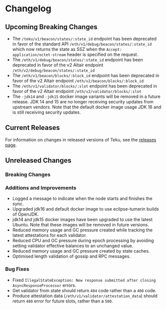 # Changelog

## Upcoming Breaking Changes
- The `/teku/v1/beacon/states/:state_id` endpoint has been deprecated in favor of the standard API `/eth/v1/debug/beacon/states/:state_id` which now returns the state as SSZ when the `Accept: application/octet-stream` header is specified on the request.
- The `/eth/v1/debug/beacon/states/:state_id` endpoint has been deprecated in favor of the v2 Altair endpoint `/eth/v2/debug/beacon/states/:state_id`
- The `/eth/v1/beacon/blocks/:block_id` endpoint has been deprecated in favor of the v2 Altair endpoint `/eth/v2/beacon/blocks/:block_id`
- The `/eth/v1/validator/blocks/:slot` endpoint has been deprecated in favor of the v2 Altair endpoint `/eth/v2/validator/blocks/:slot`
- The `-jdk14` and `-jdk15` docker image variants will be removed in a future release. JDK 14 and 15 are no longer receiving security updates from upstream vendors.
  Note that the default docker image usage JDK 16 and is still receiving security updates.

## Current Releases
For information on changes in released versions of Teku, see the [releases page](https://github.com/ConsenSys/teku/releases).

## Unreleased Changes

### Breaking Changes

### Additions and Improvements
 - Logged a message to indicate when the node starts and finishes the sync.
 - Upgraded jdk16 and default docker image to use eclipse-tumerin builds of OpenJDK.
 - jdk14 and jdk15 docker images have been upgraded to use the latest Ubuntu. Note that these images will be removed in future versions.
 - Reduced memory usage and GC pressure created while tracking the latest attestations for each validator.
 - Reduced CPU and GC pressure during epoch processing by avoiding setting validator effective balances to an unchanged value.
 - Reduced memory usage and GC pressure created by state caches.
 - Optimised length validation of gossip and RPC messages.

### Bug Fixes
 - Fixed `IllegalStateException: New response submitted after closing AsyncResponseProcessor` errors.
 - Get validator from state should return `404` code rather than a `400` code.
 - Produce attestation data (`/eth/v1/validator/attestation_data`) should return `400` error for future slots, rather than a `500`.

